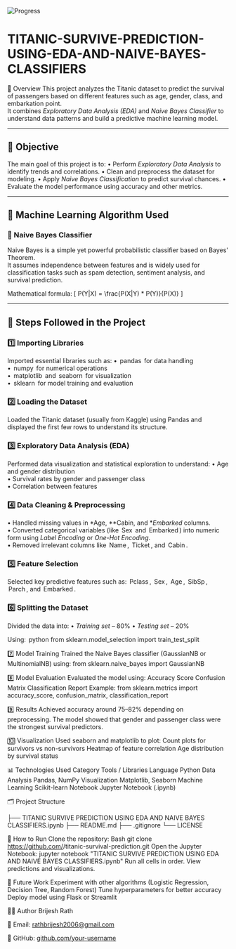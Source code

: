 ![Progress](https://img.shields.io/badge/Progression-100%25-green)

# TITANIC-SURVIVE-PREDICTION-USING-EDA-AND-NAIVE-BAYES-CLASSIFIERS

📘 Overview
This project analyzes the Titanic dataset to predict the survival of passengers based on different features such as age, gender, class, and embarkation point.  
It combines *Exploratory Data Analysis (EDA)* and *Naive Bayes Classifier* to understand data patterns and build a predictive machine learning model.

---

## 🎯 Objective
The main goal of this project is to:
•⁠  ⁠Perform *Exploratory Data Analysis* to identify trends and correlations.
•⁠  ⁠Clean and preprocess the dataset for modeling.
•⁠  ⁠Apply *Naive Bayes Classification* to predict survival chances.
•⁠  ⁠Evaluate the model performance using accuracy and other metrics.

---

## 🧠 Machine Learning Algorithm Used
### 🔹 Naive Bayes Classifier
Naive Bayes is a simple yet powerful probabilistic classifier based on Bayes' Theorem.  
It assumes independence between features and is widely used for classification tasks such as spam detection, sentiment analysis, and survival prediction.

Mathematical formula:
\[
P(Y|X) = \frac{P(X|Y) * P(Y)}{P(X)}
\]

---

## 🧩 Steps Followed in the Project

### 1️⃣ Importing Libraries
Imported essential libraries such as:
•⁠  ⁠⁠ pandas ⁠ for data handling  
•⁠  ⁠⁠ numpy ⁠ for numerical operations  
•⁠  ⁠⁠ matplotlib ⁠ and ⁠ seaborn ⁠ for visualization  
•⁠  ⁠⁠ sklearn ⁠ for model training and evaluation  

### 2️⃣ Loading the Dataset
Loaded the Titanic dataset (usually from Kaggle) using Pandas and displayed the first few rows to understand its structure.

### 3️⃣ Exploratory Data Analysis (EDA)
Performed data visualization and statistical exploration to understand:
•⁠  ⁠Age and gender distribution  
•⁠  ⁠Survival rates by gender and passenger class  
•⁠  ⁠Correlation between features  

### 4️⃣ Data Cleaning & Preprocessing
•⁠  ⁠Handled missing values in *Age, **Cabin, and **Embarked* columns.  
•⁠  ⁠Converted categorical variables (like ⁠ Sex ⁠ and ⁠ Embarked ⁠) into numeric form using *Label Encoding* or *One-Hot Encoding*.  
•⁠  ⁠Removed irrelevant columns like ⁠ Name ⁠, ⁠ Ticket ⁠, and ⁠ Cabin ⁠.

### 5️⃣ Feature Selection
Selected key predictive features such as:
⁠ Pclass ⁠, ⁠ Sex ⁠, ⁠ Age ⁠, ⁠ SibSp ⁠, ⁠ Parch ⁠, and ⁠ Embarked ⁠.

### 6️⃣ Splitting the Dataset
Divided the data into:
•⁠  ⁠*Training set* – 80%
•⁠  ⁠*Testing set* – 20%

Using:
⁠ python
from sklearn.model_selection import train_test_split

7️⃣ Model Training
Trained the Naive Bayes classifier (GaussianNB or MultinomialNB) using:
from sklearn.naive_bayes import GaussianNB

8️⃣ Model Evaluation
Evaluated the model using:
Accuracy Score
Confusion Matrix
Classification Report
Example:
from sklearn.metrics import accuracy_score, confusion_matrix, classification_report

9️⃣ Results
Achieved accuracy around 75–82% depending on preprocessing.
The model showed that gender and passenger class were the strongest survival predictors.


🔟 Visualization
Used seaborn and matplotlib to plot:
Count plots for survivors vs non-survivors
Heatmap of feature correlation
Age distribution by survival status


📊 Technologies Used
Category
Tools / Libraries
Language
Python
Data Analysis
Pandas, NumPy
Visualization
Matplotlib, Seaborn
Machine Learning
Scikit-learn
Notebook
Jupyter Notebook (.ipynb)


🗂️ Project Structure


├── TITANIC SURVIVE PREDICTION USING EDA AND NAIVE BAYES CLASSIFIERS.ipynb
├── README.md
├── .gitignore
└── LICENSE


🚀 How to Run
Clone the repository:
Bash
git clone https://github.com/<your-username>/titanic-survival-prediction.git
Open the Jupyter Notebook:
jupyter notebook "TITANIC SURVIVE PREDICTION USING EDA AND NAIVE BAYES CLASSIFIERS.ipynb"
Run all cells in order.
View predictions and visualizations.


🧩 Future Work
Experiment with other algorithms (Logistic Regression, Decision Tree, Random Forest)
Tune hyperparameters for better accuracy
Deploy model using Flask or Streamlit


👨‍💻 Author
Brijesh Rath


📧 Email: rathbrijesh2006@gmail.com


💼 GitHub: [github.com/your-username](https://github.com/Brijeshrath67)

